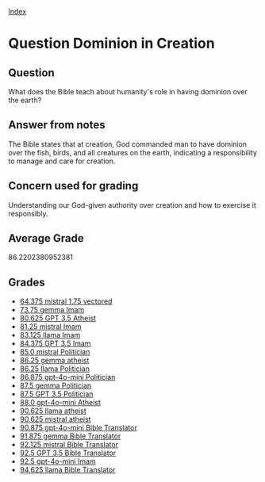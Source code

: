 
[Index](../../index.md)
# Question Dominion in Creation
## Question
What does the Bible teach about humanity's role in having dominion over the earth?

## Answer from notes
The Bible states that at creation, God commanded man to have dominion over the fish, birds, and all creatures on the earth, indicating a responsibility to manage and care for creation.

## Concern used for grading
Understanding our God-given authority over creation and how to exercise it responsibly.

## Average Grade
86.2202380952381

## Grades
 * [64.375 mistral 1.75 vectored](../answers/mistral_1.75_vectored/Dominion_in_Creation.md)
 * [73.75 gemma Imam](../answers/gemma_Imam/Dominion_in_Creation.md)
 * [80.625 GPT 3.5 Atheist](../answers/GPT_3.5_Atheist/Dominion_in_Creation.md)
 * [81.25 mistral Imam](../answers/mistral_Imam/Dominion_in_Creation.md)
 * [83.125 llama Imam](../answers/llama_Imam/Dominion_in_Creation.md)
 * [84.375 GPT 3.5 Imam](../answers/GPT_3.5_Imam/Dominion_in_Creation.md)
 * [85.0 mistral Politician](../answers/mistral_Politician/Dominion_in_Creation.md)
 * [86.25 gemma atheist](../answers/gemma_atheist/Dominion_in_Creation.md)
 * [86.25 llama Politician](../answers/llama_Politician/Dominion_in_Creation.md)
 * [86.875 gpt-4o-mini Politician](../answers/gpt-4o-mini_Politician/Dominion_in_Creation.md)
 * [87.5 gemma Politician](../answers/gemma_Politician/Dominion_in_Creation.md)
 * [87.5 GPT 3.5 Politician](../answers/GPT_3.5_Politician/Dominion_in_Creation.md)
 * [88.0 gpt-4o-mini Atheist](../answers/gpt-4o-mini_Atheist/Dominion_in_Creation.md)
 * [90.625 llama atheist](../answers/llama_atheist/Dominion_in_Creation.md)
 * [90.625 mistral atheist](../answers/mistral_atheist/Dominion_in_Creation.md)
 * [90.875 gpt-4o-mini Bible Translator](../answers/gpt-4o-mini_Bible_Translator/Dominion_in_Creation.md)
 * [91.875 gemma Bible Translator](../answers/gemma_Bible_Translator/Dominion_in_Creation.md)
 * [92.125 mistral Bible Translator](../answers/mistral_Bible_Translator/Dominion_in_Creation.md)
 * [92.5 GPT 3.5 Bible Translator](../answers/GPT_3.5_Bible_Translator/Dominion_in_Creation.md)
 * [92.5 gpt-4o-mini Imam](../answers/gpt-4o-mini_Imam/Dominion_in_Creation.md)
 * [94.625 llama Bible Translator](../answers/llama_Bible_Translator/Dominion_in_Creation.md)
